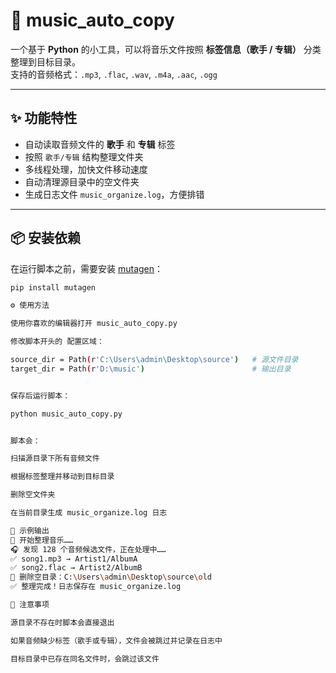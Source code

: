 # 🎵 music_auto_copy

一个基于 **Python** 的小工具，可以将音乐文件按照 **标签信息（歌手 / 专辑）** 分类整理到目标目录。  
支持的音频格式：`.mp3`, `.flac`, `.wav`, `.m4a`, `.aac`, `.ogg`

---

## ✨ 功能特性
- 自动读取音频文件的 **歌手** 和 **专辑** 标签  
- 按照 `歌手/专辑` 结构整理文件夹  
- 多线程处理，加快文件移动速度  
- 自动清理源目录中的空文件夹  
- 生成日志文件 `music_organize.log`，方便排错  

---

## 📦 安装依赖
在运行脚本之前，需要安装 [mutagen](https://pypi.org/project/mutagen/)：

```bash
pip install mutagen

⚙️ 使用方法

使用你喜欢的编辑器打开 music_auto_copy.py

修改脚本开头的 配置区域：

source_dir = Path(r'C:\Users\admin\Desktop\source')   # 源文件目录
target_dir = Path(r'D:\music')                        # 输出目录


保存后运行脚本：

python music_auto_copy.py


脚本会：

扫描源目录下所有音频文件

根据标签整理并移动到目标目录

删除空文件夹

在当前目录生成 music_organize.log 日志

📖 示例输出
🎵 开始整理音乐……
🎧 发现 128 个音频候选文件，正在处理中……
✅ song1.mp3 → Artist1/AlbumA
✅ song2.flac → Artist2/AlbumB
🧹 删除空目录：C:\Users\admin\Desktop\source\old
✅ 整理完成！日志保存在 music_organize.log

📝 注意事项

源目录不存在时脚本会直接退出

如果音频缺少标签（歌手或专辑），文件会被跳过并记录在日志中

目标目录中已存在同名文件时，会跳过该文件
